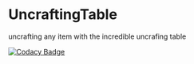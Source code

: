 # UncraftingTable
 uncrafting any item with the incredible uncrafing table
 
 [![Codacy Badge](https://api.codacy.com/project/badge/Grade/5248318adad3433bbb71c72cffeed92c)](https://www.codacy.com/manual/joshy56/UncraftingTable?utm_source=github.com&amp;utm_medium=referral&amp;utm_content=joshy56/UncraftingTable&amp;utm_campaign=Badge_Grade)
